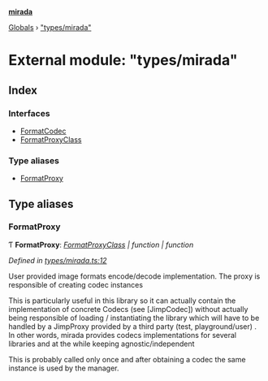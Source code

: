 **[mirada](../README.md)**

[Globals](../README.md) › ["types/mirada"](_types_mirada_.md)

# External module: "types/mirada"

## Index

### Interfaces

* [FormatCodec](../interfaces/_types_mirada_.formatcodec.md)
* [FormatProxyClass](../interfaces/_types_mirada_.formatproxyclass.md)

### Type aliases

* [FormatProxy](_types_mirada_.md#formatproxy)

## Type aliases

###  FormatProxy

Ƭ **FormatProxy**: *[FormatProxyClass](../interfaces/_types_mirada_.formatproxyclass.md) | function | function*

*Defined in [types/mirada.ts:12](https://github.com/cancerberoSgx/mirada/blob/d67acf6/mirada/src/types/mirada.ts#L12)*

User provided image formats encode/decode implementation. The proxy is responsible of creating codec instances

This is particularly useful in this library so it can actually contain the implementation of concrete Codecs (see [JimpCodec]) without actually being responsible of loading / instantiating the library which will have to be handled by a JimpProxy provided by a third party (test, playground/user) . In other words, mirada provides codecs implementations for several libraries and at the while keeping agnostic/independent

This is probably called only once and after obtaining a codec the same instance is used by the manager.